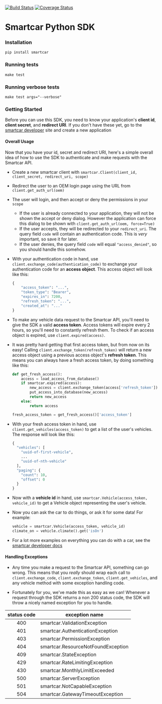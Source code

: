 [![Build Status](https://travis-ci.com/smartcar/python-sdk.svg?token=NkidHDCxcdxrtMy48fzt&branch=master)](https://travis-ci.com/smartcar/python-sdk) [![Coverage Status](https://coveralls.io/repos/github/smartcar/python-sdk/badge.svg?branch=master&t=DF9pBr)](https://coveralls.io/github/smartcar/python-sdk?branch=master)
# Smartcar Python SDK

### Installation

    pip install smartcar

### Running tests

    make test

### Running verbose tests
    
    make test args="--verbose"

### Getting Started

Before you can use this SDK, you need to know your application's **client id**, **client secret**, and **redirect URI**. If you don't have these yet, go to the [smartcar developer](https://developer.smartcar.com) site and create a new application

#### Overall Usage

Now that you have your id, secret and redirect URI, here's a simple overall idea of how to use the SDK to authenticate and make requests with the Smartcar API.

* Create a new smartcar client with `smartcar.Client(client_id, client_secret, redirect_uri, scope)`
* Redirect the user to an OEM login page using the URL from `client.get_auth_url(oem)`
* The user will login, and then accept or deny the permissions in your `scope`
    * If the user is already connected to your application, they will not be shown the accept or deny dialog. However the application can force this dialog to be shown with `client.get_auth_url(oem, force=True)` 
    * If the user accepts, they will be redirected to your `redirect_uri`. The query field `code` will contain an authentication code. This is *very* important, so save it for later.
    * If the user denies, the query field `code` will equal `"access_denied"`, so you should handle this somehow.

* With your authentication code in hand, use `client.exchange_code(authentication_code)` to exchange your authentication code for an **access object**. This access object will look like this:

    ```python
    {
        "access_token": "...",
        "token_type": "Bearer",
        "expires_in": 7200,
        "refresh_token": "...",
        "created_at": "..."
    }
    ```

* To make any vehicle data request to the Smartcar API, you'll need to give the SDK a valid **access token**. Access tokens will expire every 2 hours, so you'll need to constantly refresh them. To check if an access object is expired, use `client.expired(access)`.

* It was pretty hard getting that first access token, but from now on its easy! Calling `client.exchange_token(refresh_token)` will return a new access object using a previous access object's **refresh token**. This means you can always have a fresh access token, by doing something like this:

    ```python
    def get_fresh_access():
        access = load_access_from_database()
        if smartcar.expired(access):
            new_access = client.exchange_token(access['refresh_token'])
            put_access_into_database(new_access)
            return new_access
        else:
            return access
    
    fresh_access_token = get_fresh_access()['access_token']
    ```

* With your fresh access token in hand, use `client.get_vehicles(access_token)` to get a list of the user's vehicles. The response will look like this:

    ```python
    {
	  "vehicles": [
		"uuid-of-first-vehicle",
		...
		"uuid-of-nth-vehicle"
	  ],
	  "paging": {
		"count": 10,
		"offset": 0
	  }
	}  
    ```

* Now with a **vehicle id** in hand, use `smartcar.Vehicle(access_token, vehicle_id)` to get a Vehicle object representing the user's vehicle.

* Now you can ask the car to do things, or ask it for some data! For example:

    ```python
    vehicle = smartcar.Vehicle(access_token, vehicle_id)
    climate_on = vehicle.climate().get('isOn')
    ```

* For a lot more examples on everything you can do with a car, see the [smartcar developer docs](https://developer.smartcar.com/docs)

#### Handling Exceptions

* Any time you make a request to the Smartcar API, something can go wrong. This means that you *really* should wrap each call to `client.exchange_code`, `client.exchange_token`, `client.get_vehicles`, and any vehicle method with some exception handling code. 

* Fortunately for you, we've made this as easy as we can! Whenever a request through the SDK returns a non 200 status code, the SDK will throw a nicely named exception for you to handle. 

|status code|exception name|
|:-----------:|--------------|
|400|smartcar.ValidationException|
|401|smartcar.AuthenticationException|
|403|smartcar.PermissionException|
|404|smartcar.ResourceNotFoundException|
|409|smartcar.StateException|
|429|smartcar.RateLimitingException|
|430|smartcar.MonthlyLimitExceeded|
|500|smartcar.ServerException|
|501|smartcar.NotCapableException|
|504|smartcar.GatewayTimeoutException|

